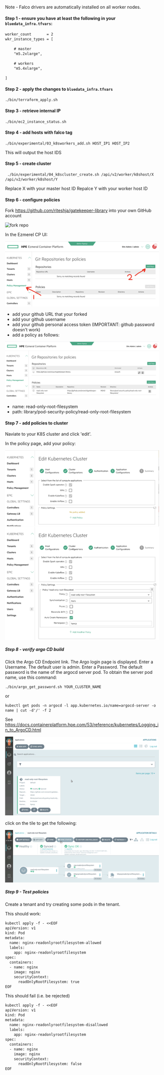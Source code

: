 Note - Falco drivers are automatically installed on all worker nodes.


#### Step 1 - ensure you have at least the following in your `bluedata_infra.tfvars`:


```
worker_count       = 2
wkr_instance_types = [
 
    # master
    "m5.2xlarge",
     
    # workers
    "m5.4xlarge",

]
```

#### Step 2 - apply the changes to `bluedata_infra.tfvars`

```
./bin/terraform_apply.sh
```

#### Step 3 - retrieve internal IP

```
./bin/ec2_instance_status.sh
```

#### Step 4 - add hosts with falco tag

```
./bin/experimental/03_k8sworkers_add.sh HOST_IP1 HOST_IP2
```

This will output the host IDS

#### Step 5 - create cluster 

```
 ./bin/experimental/04_k8scluster_create.sh /api/v2/worker/k8shost/X /api/v2/worker/k8shost/Y
 ```
 
 Replace X with your master host ID
 Repalce Y with your worker host ID
 
#### Step 6 - configure policies

Fork https://github.com/riteshja/gatekeeper-library into your own GitHub account

![fork repo](./README-POLICY-DEMO/fork_repo.png "fork repo")

In the Ezmerel CP UI:

![add policies](./README-POLICY-DEMO/add_policies.png "add policies")

- add your github URL that your forked
- add your github username
- add your github personal access token (IMPORTANT: github password doesn't work)
- add a policy as follows:

![add policies](./README-POLICY-DEMO/add_policies2.png "add policies")

- name: read-only-root-filesystem
- path: library/pod-security-policy/read-only-root-filesystem

#### Step 7 - add policies to cluster

Naviate to your K8S cluster and click 'edit'.

In the policy page, add your policy:

![add policies](./README-POLICY-DEMO/add_policy_to_cluster.png "add policies")
![add policies](./README-POLICY-DEMO/add_policy_to_cluster2.png "add policies")

##### Step 8 - verify argo CD build

Click the Argo CD Endpoint link. The Argo login page is displayed.
Enter a Username. The default user is admin.
Enter a Password. The default password is the name of the argocd server pod. To obtain the server pod name, use this command:

```
./bin/argo_get_password.sh YOUR_CLUSTER_NAME
```

or 

```
kubectl get pods -n argocd -l app.kubernetes.io/name=argocd-server -o name | cut -d'/' -f 2
```

See https://docs.containerplatform.hpe.com/53/reference/kubernetes/Logging_in_to_ArgoCD.html

![view argo](./README-POLICY-DEMO/view_argo.png "view argo")

click on the tile to get the following:

![view argo2](./README-POLICY-DEMO/view_argo2.png "view argo2")


##### Step 9 - Test policies

Create a tenant and try creating some pods in the tenant.

This should work:

```
kubectl apply -f - <<EOF
apiVersion: v1
kind: Pod
metadata:
  name: nginx-readonlyrootfilesystem-allowed
  labels:
    app: nginx-readonlyrootfilesystem
spec:
  containers:
  - name: nginx
    image: nginx
    securityContext:
      readOnlyRootFilesystem: true
EOF
```

This should fail (i.e. be rejected)

```
kubectl apply -f - <<EOF
apiVersion: v1
kind: Pod
metadata:
  name: nginx-readonlyrootfilesystem-disallowed
  labels:
    app: nginx-readonlyrootfilesystem
spec:
  containers:
  - name: nginx
    image: nginx
    securityContext:
      readOnlyRootFilesystem: false
EOF
```



